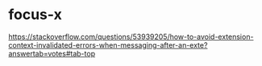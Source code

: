 # focus-x
https://stackoverflow.com/questions/53939205/how-to-avoid-extension-context-invalidated-errors-when-messaging-after-an-exte?answertab=votes#tab-top